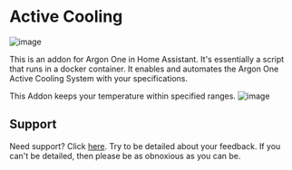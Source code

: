 # Active Cooling

![image](https://raw.githubusercontent.com/piotrtekien/HassOSArgonOneAddon/main/gitResources/activecooling.jpg)

This is an addon for Argon One in Home Assistant.
It's essentially a script that runs in a docker container.
It enables and automates the Argon One Active Cooling System with your specifications.

This Addon keeps your temperature within specified ranges.
![image](https://raw.githubusercontent.com/piotrtekien/HassOSArgonOneAddon/main/gitResources/FanRangeExplaination.png)

## Support

Need support? Click [here](https://community.home-assistant.io/t/argon-one-active-cooling-addon/262598/8).
Try to be detailed about your feedback.
If you can't be detailed, then please be as obnoxious as you can be.
